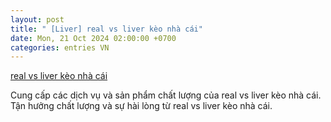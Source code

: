 ```yaml
---
layout: post
title: " [Liver] real vs liver kèo nhà cái"
date: Mon, 21 Oct 2024 02:00:00 +0700
categories: entries VN
---
```

[real vs liver kèo nhà cái](https://hnue.edu.vn/real-vs-liver-k%C3%A8o-nh%C3%A0-c%C3%A1i)

Cung cấp các dịch vụ và sản phẩm chất lượng của real vs liver kèo nhà cái. Tận hưởng chất lượng và sự hài lòng từ real vs liver kèo nhà cái.️

